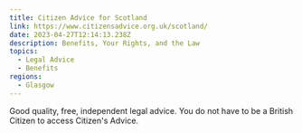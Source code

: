 ```yaml
---
title: Citizen Advice for Scotland
link: https://www.citizensadvice.org.uk/scotland/
date: 2023-04-27T12:14:13.238Z
description: Benefits, Your Rights, and the Law
topics:
  - Legal Advice
  - Benefits
regions:
  - Glasgow
---
```

Good quality, free, independent legal advice. You do not have to be a British Citizen to access Citizen's Advice.
